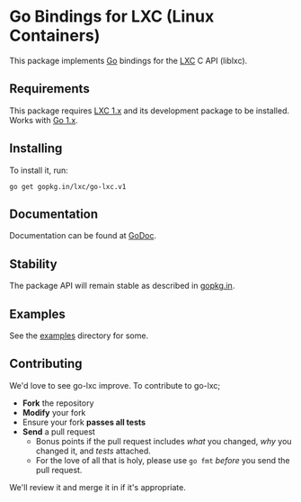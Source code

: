 # Go Bindings for LXC (Linux Containers)

This package implements [Go](http://golang.org) bindings for the [LXC](http://linuxcontainers.org/) C API (liblxc).

## Requirements

This package requires [LXC 1.x](https://github.com/lxc/lxc/releases) and its development package to be installed. Works with [Go 1.x](https://code.google.com/p/go/downloads/list).

## Installing

To install it, run:

    go get gopkg.in/lxc/go-lxc.v1

## Documentation

Documentation can be found at [GoDoc](http://godoc.org/gopkg.in/lxc/go-lxc.v1).

## Stability

The package API will remain stable as described in [gopkg.in](https://gopkg.in).

## Examples

See the [examples](https://github.com/lxc/go-lxc/tree/master/examples) directory for some.

## Contributing

We'd love to see go-lxc improve. To contribute to go-lxc;

* **Fork** the repository
* **Modify** your fork
* Ensure your fork **passes all tests**
* **Send** a pull request
	* Bonus points if the pull request includes *what* you changed, *why* you changed it, and *tests* attached.
	* For the love of all that is holy, please use `go fmt` *before* you send the pull request.

We'll review it and merge it in if it's appropriate.
